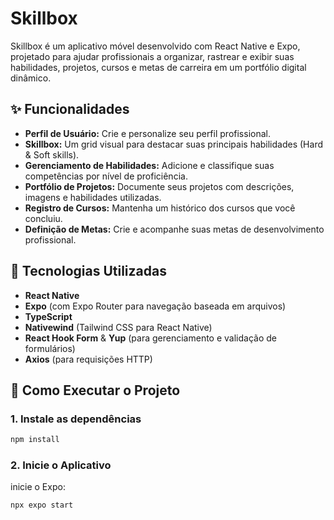 # Skillbox

Skillbox é um aplicativo móvel desenvolvido com React Native e Expo, projetado para ajudar profissionais a organizar, rastrear e exibir suas habilidades, projetos, cursos e metas de carreira em um portfólio digital dinâmico.

## ✨ Funcionalidades

- **Perfil de Usuário:** Crie e personalize seu perfil profissional.
- **Skillbox:** Um grid visual para destacar suas principais habilidades (Hard & Soft skills).
- **Gerenciamento de Habilidades:** Adicione e classifique suas competências por nível de proficiência.
- **Portfólio de Projetos:** Documente seus projetos com descrições, imagens e habilidades utilizadas.
- **Registro de Cursos:** Mantenha um histórico dos cursos que você concluiu.
- **Definição de Metas:** Crie e acompanhe suas metas de desenvolvimento profissional.

## 🚀 Tecnologias Utilizadas

- **React Native**
- **Expo** (com Expo Router para navegação baseada em arquivos)
- **TypeScript**
- **Nativewind** (Tailwind CSS para React Native)
- **React Hook Form** & **Yup** (para gerenciamento e validação de formulários)
- **Axios** (para requisições HTTP)

## 🏁 Como Executar o Projeto

### 1. Instale as dependências
```bash
npm install
```

### 2. Inicie o Aplicativo
inicie o Expo:
```bash
npx expo start
